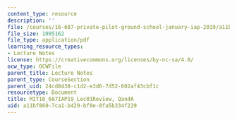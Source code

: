 ```yaml
---
content_type: resource
description: ''
file: /courses/16-687-private-pilot-ground-school-january-iap-2019/a11bf8607ca1b429bf0e8fa5b334f229_MIT16_687IAP19_Lec01Review.pdf
file_size: 1095162
file_type: application/pdf
learning_resource_types:
- Lecture Notes
license: https://creativecommons.org/licenses/by-nc-sa/4.0/
ocw_type: OCWFile
parent_title: Lecture Notes
parent_type: CourseSection
parent_uid: 24cd8438-c1d2-e3d6-7d52-602af43cbf1c
resourcetype: Document
title: MIT16_687IAP19_Lec01Review, QandA
uid: a11bf860-7ca1-b429-bf0e-8fa5b334f229
---
```

